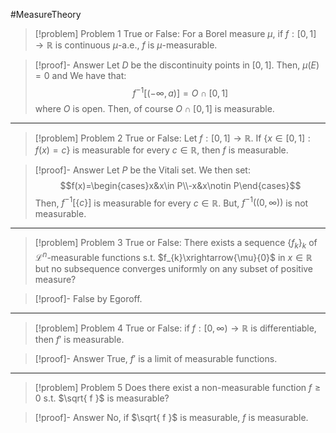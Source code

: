 #MeasureTheory 

> [!problem] Problem 1
> True or False: For a Borel measure $\mu$, if $f:[0,1]\to \mathbb{R}$ is continuous $\mu$-a.e., $f$ is $\mu$-measurable.

> [!proof]- Answer
>  Let $D$ be the discontinuity points in $[0,1]$. Then, $\mu(E)=0$ and  We have that: $$f^{-1}[(-\infty,a)]=O\cap[0,1]$$where $O$ is open. Then, of course $O\cap[0,1]$ is measurable.
---
> [!problem] Problem 2
> True or False: Let $f:[0,1]\to \mathbb{R}$. If $\{ x\in [0,1]:f(x)=c \}$ is measurable for every $c\in \mathbb{R}$, then $f$ is measurable.

> [!proof]- Answer
> Let $P$ be the Vitali set. We then set: $$f(x)=\begin{cases}x&x\in P\\-x&x\notin P\end{cases}$$Then, $f^{-1}[\{ c \}]$ is measurable for every $c\in \mathbb{R}$. But, $f^{-1}((0,\infty))$ is not measurable.
---
> [!problem] Problem 3
> True or False: There exists a sequence $\{ f_{k} \}_{k}$ of $\mathcal{L}^n$-measurable functions s.t. $f_{k}\xrightarrow{\mu}{0}$ in $x\in \mathbb{R}$ but no subsequence converges uniformly on any subset of positive measure?

> [!proof]-
> False by Egoroff.

---
> [!problem] Problem 4
> True or False: if $f:[0,\infty)\to \mathbb{R}$ is differentiable, then $f'$ is measurable.

> [!proof]- Answer
> True, $f'$ is a limit of measurable functions.
---
> [!problem] Problem 5
> Does there exist a non-measurable function $f\geq 0$ s.t. $\sqrt{ f }$ is measurable?

> [!proof]- Answer
> No, if $\sqrt{ f }$ is measurable, $f$ is measurable.